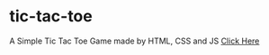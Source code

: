 # tic-tac-toe

A Simple Tic Tac Toe Game made by HTML, CSS and JS [Click Here](https://ticc-tacc-toe.vercel.app/)
